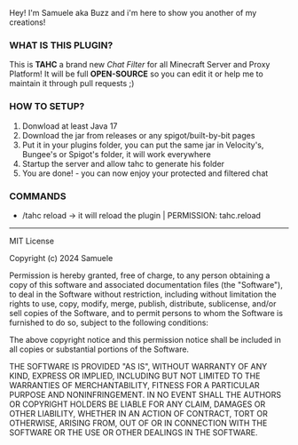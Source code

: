 Hey! I'm Samuele aka Buzz and i'm here to show you another of my creations! 

### WHAT IS THIS PLUGIN?
This is **TAHC** a brand new *Chat Filter* for all Minecraft Server and Proxy Platform!
It will be full **OPEN-SOURCE** so you can edit it or help me to maintain it through pull requests ;)

### HOW TO SETUP?
1) Donwload at least Java 17
2) Download the jar from releases or any spigot/built-by-bit pages
3) Put it in your plugins folder, you can put the same jar in Velocity's, Bungee's or Spigot's folder, it will work everywhere
4) Startup the server and allow tahc to generate his folder
5) You are done! - you can now enjoy your protected and filtered chat

### COMMANDS
* /tahc reload -> it will reload the plugin | PERMISSION: tahc.reload

--------------------------------------------------------------------------------------------------------
MIT License

Copyright (c) 2024 Samuele

Permission is hereby granted, free of charge, to any person obtaining a copy
of this software and associated documentation files (the "Software"), to deal
in the Software without restriction, including without limitation the rights
to use, copy, modify, merge, publish, distribute, sublicense, and/or sell
copies of the Software, and to permit persons to whom the Software is
furnished to do so, subject to the following conditions:

The above copyright notice and this permission notice shall be included in all
copies or substantial portions of the Software.

THE SOFTWARE IS PROVIDED "AS IS", WITHOUT WARRANTY OF ANY KIND, EXPRESS OR
IMPLIED, INCLUDING BUT NOT LIMITED TO THE WARRANTIES OF MERCHANTABILITY,
FITNESS FOR A PARTICULAR PURPOSE AND NONINFRINGEMENT. IN NO EVENT SHALL THE
AUTHORS OR COPYRIGHT HOLDERS BE LIABLE FOR ANY CLAIM, DAMAGES OR OTHER
LIABILITY, WHETHER IN AN ACTION OF CONTRACT, TORT OR OTHERWISE, ARISING FROM,
OUT OF OR IN CONNECTION WITH THE SOFTWARE OR THE USE OR OTHER DEALINGS IN THE
SOFTWARE.
